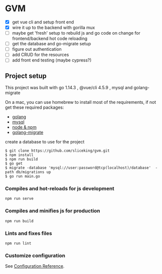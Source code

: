 # GVM

- [x] get vue cli and setup front end
- [x] wire it up to the backend with gorilla mux
- [ ] maybe get 'fresh' setup to rebuild js and go code on change for frontend/backend hot code reloading
- [ ] get the database and go-migrate setup
- [ ] figure out authentication
- [ ] add CRUD for the resources
- [ ] add front end testing (maybe cypress?)

## Project setup
This project was built with go 1.14.3 , @vue/cli 4.5.9 , mysql and golang-migrate

On a mac, you can use homebrew to install most of the requirements, if not get these required packages:
- [golang](https://golang.org/dl/) 
- [mysql](https://dev.mysql.com/downloads/mysql/)
- [node & npm](https://nodejs.org/en/download/)
- [golang-migrate](https://github.com/golang-migrate/migrate/tree/master/cmd/migrate)

create a database to use for the project

```
$ git clone https://github.com/sliceking/gvm.git
$ npm install
$ npm run build
$ go get
$ migrate -database 'mysql://user:password@tcp(localhost)/database'  -path db/migrations up
$ go run main.go
```

### Compiles and hot-reloads for js development
```
npm run serve
```

### Compiles and minifies js for production
```
npm run build
```

### Lints and fixes files
```
npm run lint
```

### Customize configuration
See [Configuration Reference](https://cli.vuejs.org/config/).
